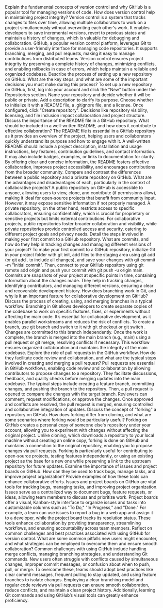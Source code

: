 Explain the fundamental concepts of version control and why GitHub is a popular tool for managing versions of code. How does version control help in maintaining project integrity?            Version control is a system that tracks changes to files over time, allowing multiple collaborators to work on a project simultaneously without overwriting each other's work. It enables developers to save incremental versions, revert to previous states and maintain a history of changes, which is valuable for debugging and collaboration. GitHub, a popular version control platform, leverages Git to provide a user-friendly interface for managing code repositories. It supports branching, merging, and pull requests, making it easy to manage contributions from distributed teams. Version control ensures project integrity by preserving a complete history of changes, minimizing conflicts, and enabling rollbacks in case of errors, which helps maintain a reliable and organized codebase.
Describe the process of setting up a new repository on GitHub. What are the key steps, and what are some of the important decisions you must make during this process?           To set up a new repository on GitHub, first, log into your account and click the "New" button under the Repositories section. Name your repository and decide whether it will be public or private. Add a description to clarify its purpose. Choose whether to initialize it with a README file, a .gitignore file, and a license. Once configured, click "Create repository". Decisions like repository visibility, licensing, and file inclusion impact collaboration and project structure.
Discuss the importance of the README file in a GitHub repository. What should be included in a well-written README, and how does it contribute to effective collaboration?               The README file is essential in a GitHub repository as it provides an overview of the project, helping users and collaborators quickly understand its purpose and how to engage with it. A well-written README should include a project description, installation and usage instructions, key features, contribution guidelines, and contact information. It may also include badges, examples, or links to documentation for clarity. By offering clear and concise information, the README fosters effective collaboration, improves project accessibility, and encourages contributions from the broader community.
Compare and contrast the differences between a public repository and a private repository on GitHub. What are the advantages and disadvantages of each, particularly in the context of collaborative projects?                    A public repository on GitHub is accessible to anyone, allowing users to view, clone, and contribute (if permissions allow), making it ideal for open-source projects that benefit from community input. However, it may expose sensitive information if not properly managed. A private repository, on the other hand, restricts access to specific collaborators, ensuring confidentiality, which is crucial for proprietary or sensitive projects but limits external contributions. For collaborative projects, public repositories foster broader collaboration and visibility, while private repositories provide controlled access and security, catering to different project goals and privacy needs.
Detail the steps involved in making your first commit to a GitHub repository. What are commits, and how do they help in tracking changes and managing different versions of your project?                To make your first commit to a GitHub repository, initialize Git in your project folder with git init, add files to the staging area using git add <filename> (or git add . to include all changes), and save your changes with git commit -m "Initial commit". Then, connect to your GitHub repository using git remote add origin <repository URL> and push your commit with git push -u origin main. Commits are snapshots of your project at specific points in time, containing information about the changes made. They help in tracking changes, identifying contributors, and managing different versions, ensuring a clear and recoverable development history.
How does branching work in Git, and why is it an important feature for collaborative development on GitHub? Discuss the process of creating, using, and merging branches in a typical workflow.                      Branching in Git allows developers to create separate copies of the codebase to work on specific features, fixes, or experiments without affecting the main code. It’s essential for collaborative development, as it enables parallel workstreams and reduces the risk of conflicts. To create a branch, use git branch <branch-name> and switch to it with git checkout <branch-name> or git switch <branch-name>. Changes are committed to this branch independently. Once the work is complete, the branch is merged into the main branch (e.g., main) using a pull request or git merge, resolving conflicts if necessary. This workflow ensures organized collaboration and maintains the integrity of the main codebase.
Explore the role of pull requests in the GitHub workflow. How do they facilitate code review and collaboration, and what are the typical steps involved in creating and merging a pull request?                          Pull requests are essential in GitHub workflows, enabling code review and collaboration by allowing contributors to propose changes to a repository. They facilitate discussions, feedback, and quality checks before merging updates into the main codebase. The typical steps include creating a feature branch, committing changes, and pushing the branch to the repository. Then, a pull request is opened to compare the changes with the target branch. Reviewers can comment, request modifications, or approve the changes. Once approved and conflicts are resolved, the pull request is merged, ensuring controlled and collaborative integration of updates.
Discuss the concept of "forking" a repository on GitHub. How does forking differ from cloning, and what are some scenarios where forking would be particularly useful?                       Forking on GitHub creates a personal copy of someone else's repository under your account, allowing you to experiment with changes without affecting the original project. Unlike cloning, which downloads a repository to your local machine without creating an online copy, forking is done on GitHub and maintains a connection to the original repository, enabling you to propose changes via pull requests. Forking is particularly useful for contributing to open-source projects, testing features independently, or using an existing project as the base for a new one while preserving a link to the upstream repository for future updates.
Examine the importance of issues and project boards on GitHub. How can they be used to track bugs, manage tasks, and improve project organization? Provide examples of how these tools can enhance collaborative efforts.                          Issues and project boards on GitHub are vital tools for tracking bugs, managing tasks, and improving project organization. Issues serve as a centralized way to document bugs, feature requests, or ideas, allowing team members to discuss and prioritize work. Project boards offer a visual, Kanban-style interface to organize issues and tasks into customizable columns such as "To Do," "In Progress," and "Done." For example, a team can use issues to report a bug in a web app and assign it to a developer, while the project board tracks its resolution status. These tools enhance collaboration by providing transparency, streamlining workflows, and ensuring accountability across team members.
Reflect on common challenges and best practices associated with using GitHub for version control. What are some common pitfalls new users might encounter, and what strategies can be employed to overcome them and ensure smooth collaboration?                         Common challenges with using GitHub include handling merge conflicts, managing branching strategies, and understanding Git commands. New users often struggle with conflicts caused by simultaneous changes, improper commit messages, or confusion about when to push, pull, or merge. To overcome these, teams should adopt best practices like clear commit messages, frequent pulling to stay updated, and using feature branches to isolate changes. Employing a clear branching model and regular code reviews via pull requests can ensure smooth collaboration, reduce conflicts, and maintain a clean project history. Additionally, learning Git commands and using GitHub’s visual tools can greatly enhance proficiency.
